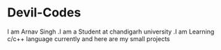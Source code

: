 # Devil-Codes
I am Arnav Singh .I am a Student at chandigarh university .I am Learning c/c++ language currently and here are my small projects

